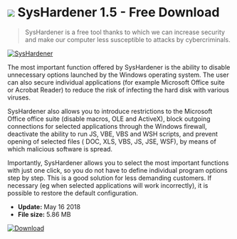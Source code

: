 # ![](https://cdn.softexe.net/static/icon/b/syshardener-10264.png) SysHardener 1.5 - Free Download

> SysHardener is a free tool thanks to which we can increase security and make our computer less susceptible to attacks by cybercriminals.

[![SysHardener](https://gallery.dpcdn.pl/imgc/Tools/82503/g_-_420x350_1.5_-_x43abc473-8cb2-47ad-97f1-1b8b27a84420.jpg)](https://softexe.net/win/security-privacy/other/syshardener:pRbfd.html)

The most important function offered by SysHardener is the ability to disable unnecessary options launched by the Windows operating system. The user can also secure individual applications (for example Microsoft Office suite or Acrobat Reader) to reduce the risk of infecting the hard disk with various viruses.
 
 SysHardener also allows you to introduce restrictions to the Microsoft Office office suite (disable macros, OLE and ActiveX), block outgoing connections for selected applications through the Windows firewall, deactivate the ability to run JS, VBE, VBS and WSH scripts, and prevent opening of selected files ( DOC, XLS, VBS, JS, JSE, WSF), by means of which malicious software is spread. 
 
 Importantly, SysHardener allows you to select the most important functions with just one click, so you do not have to define individual program options step by step. This is a good solution for less demanding customers. If necessary (eg when selected applications will work incorrectly), it is possible to restore the default configuration.


- **Update:** May 16 2018
- **File size:** 5.86 MB

[![Download](https://cdn.softexe.net/static/img/download.png)](https://softexe.net/win/security-privacy/other/syshardener:pRbfd.html)

